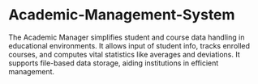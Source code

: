 # Academic-Management-System
The Academic Manager simplifies student and course data handling in educational environments. It allows input of student info, tracks enrolled courses, and computes vital statistics like averages and deviations. It supports file-based data storage, aiding institutions in efficient management.

